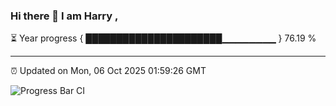 ### Hi there 👋 I am Harry , 

⏳ Year progress { ██████████████████████▁▁▁▁▁▁▁▁ } 76.19 %

---

⏰ Updated on Mon, 06 Oct 2025 01:59:26 GMT

![Progress Bar CI](https://github.com/duykhang68/duykhang68/workflows/Progress%20Bar%20CI/badge.svg)
